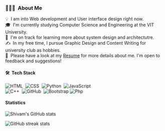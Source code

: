 <!-- ## 👋 &nbsp;Hey there! I'm Shivam -->

### 👨🏻‍💻 &nbsp;About Me

💡 &nbsp;I am into Web development and User interface design right now.\
🎓 &nbsp;I'm currently studying Computer Science and Engineering at the VIT University.\
🌱 &nbsp;I'm on track for learning more about system design and architectutre.\
✍️ &nbsp;In my free time, I pursue Graphic Design and Content Writing for university club as hobbies.\
📄 &nbsp;Please have a look at my [Resume](https://github.com/shvm-k/shvm-k/files/9499618/Profile.pdf) for more details about me. I'm open to feedback and suggestions!

#### 🛠 &nbsp;Tech Stack
![HTML](https://img.shields.io/badge/-HTML-05122A?style=flat&logo=HTML5)&nbsp;
![CSS](https://img.shields.io/badge/-CSS-05122A?style=flat&logo=CSS3&logoColor=1572B6)&nbsp;
![Python](https://img.shields.io/badge/-Python-05122A?style=flat&logo=python)&nbsp;
![JavaScript](https://img.shields.io/badge/-JavaScript-05122A?style=flat&logo=javascript)&nbsp;\
![C++](https://img.shields.io/badge/-C++-05122A?style=flat&logo=C%2B%2B&logoColor=00599C)&nbsp;
![GitHub](https://img.shields.io/badge/-GitHub-05122A?style=flat&logo=github)&nbsp;
![Bootstrap](https://img.shields.io/badge/-Bootstrap-05122A?style=flat&logo=bootstrap&logoColor=563D7C)
![Php](https://img.shields.io/badge/-Php-05122A?style=flat&logo=php&logoColor=563D7C)

#### Statistics

![Shivam's GitHub stats](https://github-readme-stats.vercel.app/api?username=shvm-k&show_icons=true&theme=white)

![GitHub streak stats](https://github-readme-streak-stats.herokuapp.com?user=shvm-k)

